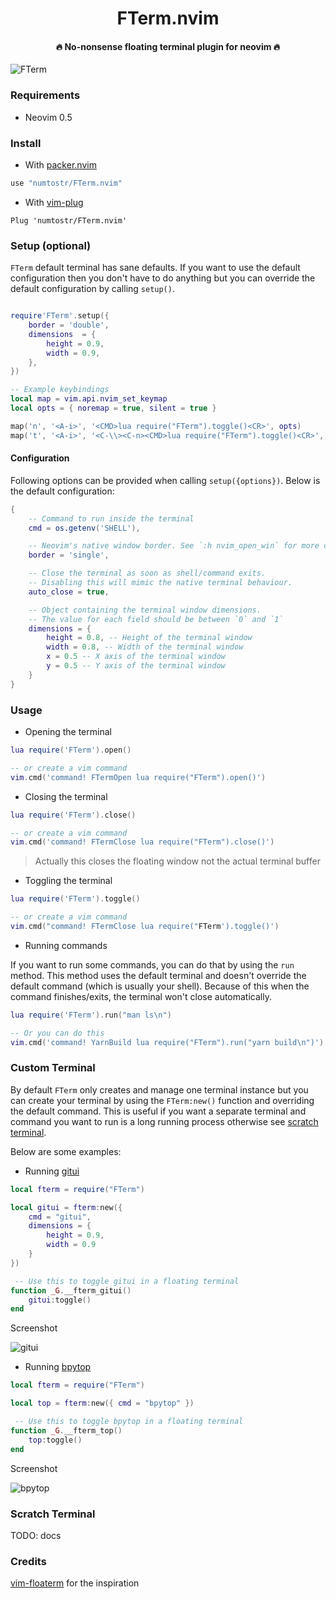 <h1 align='center'>FTerm.nvim</h1>

<h4 align='center'>🔥 No-nonsense floating terminal plugin for neovim 🔥</h4>

![FTerm](https://user-images.githubusercontent.com/24727447/113905276-999bc580-97f0-11eb-9c01-347de0ff53c9.png "FTerm floating in the wind")

### Requirements

-   Neovim 0.5

### Install

-   With [packer.nvim](https://github.com/wbthomason/packer.nvim)

```lua
use "numtostr/FTerm.nvim"
```

-   With [vim-plug](https://github.com/junegunn/vim-plug)

```vim
Plug 'numtostr/FTerm.nvim'
```

### Setup (optional)

`FTerm` default terminal has sane defaults. If you want to use the default configuration then you don't have to do anything but you can override the default configuration by calling `setup()`.

```lua

require'FTerm'.setup({
    border = 'double',
    dimensions  = {
        height = 0.9,
        width = 0.9,
    },
})

-- Example keybindings
local map = vim.api.nvim_set_keymap
local opts = { noremap = true, silent = true }

map('n', '<A-i>', '<CMD>lua require("FTerm").toggle()<CR>', opts)
map('t', '<A-i>', '<C-\\><C-n><CMD>lua require("FTerm").toggle()<CR>', opts)
```

#### Configuration

Following options can be provided when calling `setup({options})`. Below is the default configuration:

```lua
{
    -- Command to run inside the terminal
    cmd = os.getenv('SHELL'),

    -- Neovim's native window border. See `:h nvim_open_win` for more configuration options.
    border = 'single',

    -- Close the terminal as soon as shell/command exits.
    -- Disabling this will mimic the native terminal behaviour.
    auto_close = true,

    -- Object containing the terminal window dimensions.
    -- The value for each field should be between `0` and `1`
    dimensions = {
        height = 0.8, -- Height of the terminal window
        width = 0.8, -- Width of the terminal window
        x = 0.5 -- X axis of the terminal window
        y = 0.5 -- Y axis of the terminal window
    }
}
```

### Usage

-   Opening the terminal

```lua
lua require('FTerm').open()

-- or create a vim command
vim.cmd('command! FTermOpen lua require("FTerm").open()')
```

-   Closing the terminal

```lua
lua require('FTerm').close()

-- or create a vim command
vim.cmd('command! FTermClose lua require("FTerm").close()')
```

> Actually this closes the floating window not the actual terminal buffer

-   Toggling the terminal

```lua
lua require('FTerm').toggle()

-- or create a vim command
vim.cmd("command! FTermClose lua require("FTerm').toggle()')
```

-   Running commands

If you want to run some commands, you can do that by using the `run` method. This method uses the default terminal and doesn't override the default command (which is usually your shell). Because of this when the command finishes/exits, the terminal won't close automatically.

```lua
lua require('FTerm').run("man ls\n")

-- Or you can do this
vim.cmd('command! YarnBuild lua require("FTerm").run("yarn build\n")')
```

### Custom Terminal

By default `FTerm` only creates and manage one terminal instance but you can create your terminal by using the `FTerm:new()` function and overriding the default command. This is useful if you want a separate terminal and command you want to run is a long running process otherwise see [scratch terminal](#scratch-terminal).

Below are some examples:

-   Running [gitui](https://github.com/extrawurst/gitui)

```lua
local fterm = require("FTerm")

local gitui = fterm:new({
    cmd = "gitui",
    dimensions = {
        height = 0.9,
        width = 0.9
    }
})

 -- Use this to toggle gitui in a floating terminal
function _G.__fterm_gitui()
    gitui:toggle()
end
```

Screenshot

![gitui](https://user-images.githubusercontent.com/24727447/115375538-8541ca80-a1eb-11eb-90aa-b81803e591dc.png "gitui in a floating terminal")

-   Running [bpytop](https://github.com/aristocratos/bpytop)

```lua
local fterm = require("FTerm")

local top = fterm:new({ cmd = "bpytop" })

 -- Use this to toggle bpytop in a floating terminal
function _G.__fterm_top()
    top:toggle()
end
```

Screenshot

![bpytop](https://user-images.githubusercontent.com/24727447/115376384-47917180-a1ec-11eb-9717-8dbf21465428.png "bpytop in floating terminal")

### Scratch Terminal

TODO: docs

### Credits

[vim-floaterm](https://github.com/voldikss/vim-floaterm) for the inspiration
